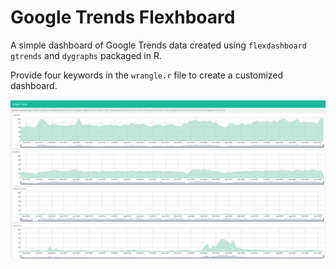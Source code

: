 # Google Trends Flexhboard 

A simple dashboard of Google Trends data created using `flexdashboard` `gtrends` and `dygraphs` packaged in R. 

Provide four keywords in the `wrangle.r` file to create a customized dashboard.

![Example Dashboard](https://github.com/a-billington/google_trends/blob/master/screenshot.PNG "Logo Title Text 1")